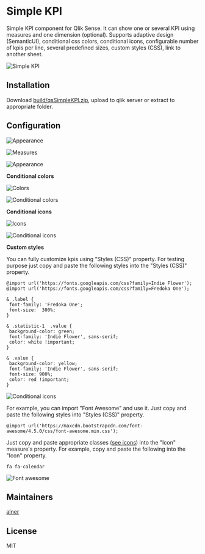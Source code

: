 # Simple KPI

Simple KPI component for Qlik Sense.
It can show one or several KPI using measures and one dimension (optional).
Supports adaptive design (SemanticUI), conditional css colors, conditional icons, configurable number of kpis per line, several predefined sizes, custom styles (CSS), link to another sheet.

![Simple KPI](https://raw.githubusercontent.com/alner/qsStatisticBlock/screenshots/screenshots/SimpleKPI.png)

## Installation

Download [build/qsSimpleKPI.zip](https://github.com/alner/qsSimpleKPI/raw/master/build/qsSimpleKPI.zip), upload to qlik server or extract to appropriate folder.

## Configuration

![Appearance](https://raw.githubusercontent.com/alner/qsStatisticBlock/screenshots/screenshots/Appearance2.png)

![Measures](https://raw.githubusercontent.com/alner/qsStatisticBlock/screenshots/screenshots/Measures.png)

![Appearance](https://raw.githubusercontent.com/alner/qsStatisticBlock/screenshots/screenshots/Appearance.png)

**Conditional colors**

![Colors](https://raw.githubusercontent.com/alner/qsStatisticBlock/screenshots/screenshots/Colors.png)

![Conditional colors](https://raw.githubusercontent.com/alner/qsStatisticBlock/screenshots/screenshots/ConditionalColors.png)

**Conditional icons**

![Icons](https://raw.githubusercontent.com/alner/qsStatisticBlock/screenshots/screenshots/Icons.png)

![Conditional icons](https://raw.githubusercontent.com/alner/qsStatisticBlock/screenshots/screenshots/ConditionalIcons.png)

**Custom styles**

 You can fully customize kpis using "Styles (CSS)" property.
 For testing purpose just copy and paste the following styles into the "Styles (CSS)" property.

 ```
@import url('https://fonts.googleapis.com/css?family=Indie Flower');
@import url('https://fonts.googleapis.com/css?family=Fredoka One');

& .label {
  font-family: 'Fredoka One';
  font-size:  300%;
}

& .statistic-1  .value {
  background-color: green;
  font-family: 'Indie Flower', sans-serif;
  color: white !important;
}

& .value {
  background-color: yellow;
  font-family: 'Indie Flower', sans-serif;
  font-size: 900%;
  color: red !important;
}
 ```

 ![Conditional icons](https://raw.githubusercontent.com/alner/qsStatisticBlock/screenshots/screenshots/Styles.png)

For example, you can import "Font Awesome" and use it. Just copy and paste the following styles into "Styles (CSS)" property.
```
@import url('https://maxcdn.bootstrapcdn.com/font-awesome/4.5.0/css/font-awesome.min.css');
```

Just copy and paste appropriate classes ([see icons](https://fortawesome.github.io/Font-Awesome/icons/)) into the "Icon" measure's property.
For example, copy and paste the following into the "Icon" property.
```
fa fa-calendar
```
![Font awesome](https://raw.githubusercontent.com/alner/qsStatisticBlock/screenshots/screenshots/fontawesome.png)

## Maintainers

[alner](https://github.com/alner)

## License

MIT
